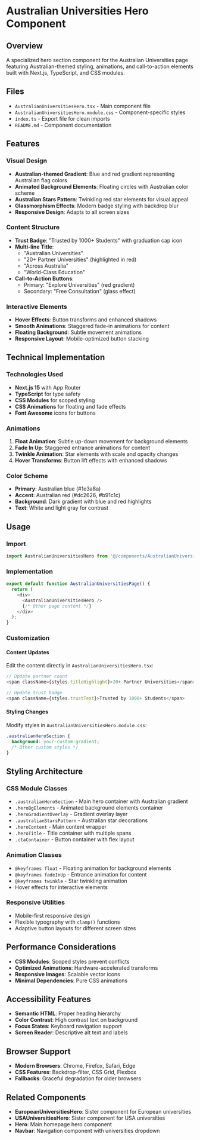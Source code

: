 # Australian Universities Hero Component

## Overview
A specialized hero section component for the Australian Universities page featuring Australian-themed styling, animations, and call-to-action elements built with Next.js, TypeScript, and CSS modules.

## Files
- `AustralianUniversitiesHero.tsx` - Main component file
- `AustralianUniversitiesHero.module.css` - Component-specific styles
- `index.ts` - Export file for clean imports
- `README.md` - Component documentation

## Features

### Visual Design
- **Australian-themed Gradient**: Blue and red gradient representing Australian flag colors
- **Animated Background Elements**: Floating circles with Australian color scheme
- **Australian Stars Pattern**: Twinkling red star elements for visual appeal
- **Glassmorphism Effects**: Modern badge styling with backdrop blur
- **Responsive Design**: Adapts to all screen sizes

### Content Structure
- **Trust Badge**: "Trusted by 1000+ Students" with graduation cap icon
- **Multi-line Title**: 
  - "Australian Universities"
  - "20+ Partner Universities" (highlighted in red)
  - "Across Australia"
  - "World-Class Education"
- **Call-to-Action Buttons**: 
  - Primary: "Explore Universities" (red gradient)
  - Secondary: "Free Consultation" (glass effect)

### Interactive Elements
- **Hover Effects**: Button transforms and enhanced shadows
- **Smooth Animations**: Staggered fade-in animations for content
- **Floating Background**: Subtle movement animations
- **Responsive Layout**: Mobile-optimized button stacking

## Technical Implementation

### Technologies Used
- **Next.js 15** with App Router
- **TypeScript** for type safety
- **CSS Modules** for scoped styling
- **CSS Animations** for floating and fade effects
- **Font Awesome** icons for buttons

### Animations
1. **Float Animation**: Subtle up-down movement for background elements
2. **Fade In Up**: Staggered entrance animations for content
3. **Twinkle Animation**: Star elements with scale and opacity changes
4. **Hover Transforms**: Button lift effects with enhanced shadows

### Color Scheme
- **Primary**: Australian blue (#1e3a8a)
- **Accent**: Australian red (#dc2626, #b91c1c)
- **Background**: Dark gradient with blue and red highlights
- **Text**: White and light gray for contrast

## Usage

### Import
```typescript
import AustralianUniversitiesHero from '@/components/AustralianUniversitiesHero';
```

### Implementation
```typescript
export default function AustralianUniversitiesPage() {
  return (
    <div>
      <AustralianUniversitiesHero />
      {/* Other page content */}
    </div>
  );
}
```

### Customization

#### Content Updates
Edit the content directly in `AustralianUniversitiesHero.tsx`:

```typescript
// Update partner count
<span className={styles.titleHighlight}>20+ Partner Universities</span>

// Update trust badge
<span className={styles.trustText}>Trusted by 1000+ Students</span>
```

#### Styling Changes
Modify styles in `AustralianUniversitiesHero.module.css`:

```css
.australianHeroSection {
  background: your-custom-gradient;
  /* Other custom styles */
}
```

## Styling Architecture

### CSS Module Classes
- `.australianHeroSection` - Main hero container with Australian gradient
- `.heroBgElements` - Animated background elements container
- `.heroGradientOverlay` - Gradient overlay layer
- `.australianStarsPattern` - Australian star decorations
- `.heroContent` - Main content wrapper
- `.heroTitle` - Title container with multiple spans
- `.ctaContainer` - Button container with flex layout

### Animation Classes
- `@keyframes float` - Floating animation for background elements
- `@keyframes fadeInUp` - Entrance animation for content
- `@keyframes twinkle` - Star twinkling animation
- Hover effects for interactive elements

### Responsive Utilities
- Mobile-first responsive design
- Flexible typography with `clamp()` functions
- Adaptive button layouts for different screen sizes

## Performance Considerations
- **CSS Modules**: Scoped styles prevent conflicts
- **Optimized Animations**: Hardware-accelerated transforms
- **Responsive Images**: Scalable vector icons
- **Minimal Dependencies**: Pure CSS animations

## Accessibility Features
- **Semantic HTML**: Proper heading hierarchy
- **Color Contrast**: High contrast text on background
- **Focus States**: Keyboard navigation support
- **Screen Reader**: Descriptive alt text and labels

## Browser Support
- **Modern Browsers**: Chrome, Firefox, Safari, Edge
- **CSS Features**: Backdrop-filter, CSS Grid, Flexbox
- **Fallbacks**: Graceful degradation for older browsers

## Related Components
- **EuropeanUniversitiesHero**: Sister component for European universities
- **USAUniversitiesHero**: Sister component for USA universities
- **Hero**: Main homepage hero component
- **Navbar**: Navigation component with universities dropdown
